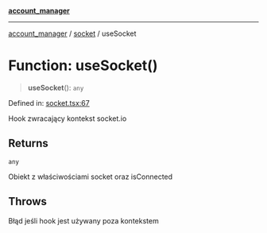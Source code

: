 [**account_manager**](../../README.md)

***

[account_manager](../../modules.md) / [socket](../README.md) / useSocket

# Function: useSocket()

> **useSocket**(): `any`

Defined in: [socket.tsx:67](https://github.com/DawLip/programowanie-zespolowe/blob/7db6c4f7e8feac59e458adcc08c8cc70f3a35b0d/website/app/socket.tsx#L67)

Hook zwracający kontekst socket.io

## Returns

`any`

Obiekt z właściwościami socket oraz isConnected

## Throws

Błąd jeśli hook jest używany poza kontekstem <SocketProvider>
